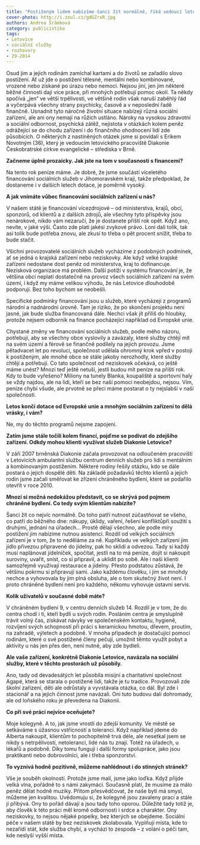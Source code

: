 ```yaml
---
title: "Postiženým lidem nabízíme šanci žít normálně, říká vedoucí letovické Diakonie Erik Novotný"
cover-photo: http://i.zoul.cz/gdGZrxR.jpg
authors: Andrea Šrámková
category: publicistika
tags:
- Letovice
- sociální služby
- rozhovory
- 29-2014
---
```


Osud jim a jejich rodinám zamíchal kartami a do životů se zařadilo slovo postižení. Ať už jde o postižení tělesné, mentální nebo kombinované, vrozené nebo získané po úrazu nebo nemoci. Nejsou jiní, jen jim některé běžné činnosti dají více práce, při mnohých potřebují pomoc okolí. Ta někdy spočívá „jen“ ve větší trpělivosti, ve většině rodin však naruší zaběhlý řád a vyčerpává všechny strany psychicky, časově a v neposlední řadě finančně. Usnadnit tyto náročné životní situace nabízejí různá sociální zařízení, ale ani ony nemají na růžích ustláno. Nároky na vysokou zdravotní a sociální odbornost, psychická zátěž, nejistota v otázkách kolem peněz odrážející se do chodu zařízení i do finančního ohodnocení lidí zde působících. O některých z nastíněných otázek jsme si povídali s Erikem Novotným (36), který je vedoucím letovického pracoviště Diakonie Českobratrské církve evangelické – střediska v Brně.

**Začneme úplně prozaicky. Jak jste na tom v současnosti s financemi?**

Na tento rok peníze máme. Je dobré, že jsme součástí víceletého financování sociálních služeb v Jihomoravském kraji, takže předpoklad, že dostaneme i v dalších letech dotace, je poměrně vysoký.

**A jak vnímáte vůbec financování sociálních zařízení u nás?**

V našem státě je financování vícezdrojové – od ministerstva, krajů, obcí, sponzorů, od klientů a z dalších zdrojů, ale všechny tyto příspěvky jsou nenárokové, nikdo vám nezaručí, že je dostanete příští rok opět. Když ano, nevíte, v jaké výši. Často zde platí jakési zvykové právo. Loni dali tolik, tak asi tolik bude potřeba znovu, ale zkusí to třeba o pět procent snížit, třeba to bude stačit.

Všichni provozovatelé sociálních služeb vycházíme z podobných podmínek, ať se jedná o krajská zařízení nebo neziskovky. Ale když velké krajské zařízení nedostane dost peněz od ministerstva, kraj to dofinancuje. Nezisková organizace má problém. Další potíží v systému financování je, že většina obcí neplatí dostatečně na provoz všech sociálních zařízení na svém území, i když my máme velikou výhodu, že nás Letovice dlouhodobě podporují. Bez toho bychom se neobešli.

Specifické podmínky financování jsou u služeb, které vycházejí z programů národní a nadnárodní úrovně. Tam je riziko, že po skončení projektu není jasné, jak bude služba financovaná dále. Nechci však jít příliš do hloubky, protože nejsem odborník na finance pocházející například od Evropské unie.

Chystané změny ve financování sociálních služeb, podle mého názoru, potřebují, aby se všechny obce vyslovily a zavázaly, které služby chtějí mít na svém území a férově se finančně podílely na jejich provozu. Jsme pětadvacet let po revoluci, společnost udělala ohromný krok vpřed v postoji k postiženým, ale mnohé obce se stále jakoby nerozhodly, které služby chtějí a potřebují. Co tato společnost od neziskovek očekává, co ještě máme unést? Mnozí teď ještě netuší, jestli budou mít peníze na příští rok. Kdy to bude vyřešeno? Miliony na tunely Blanka, koupaliště a sportovní haly se vždy najdou, ale na lidi, kteří se bez naší pomoci neobejdou, nejsou. Vím, peníze chybí všude, ale prvotně se přeci máme postarat o ty nejslabší v naší společnosti.

**Letos končí dotace od Evropské unie a mnohým sociálním zařízení to dělá vrásky, i vám?**

Ne, my do těchto programů nejsme zapojeni.

**Zatím jsme stále točili kolem financí, pojďme se podívat do zdejšího zařízení. Odkdy mohou klienti využívat služeb Diakonie Letovice?**

V září 2007 brněnská Diakonie začala provozovat na odloučeném pracovišti v Letovicích ambulantní službu centrum denních služeb pro lidi s mentálním a kombinovaným postižením. Některé rodiny řešily otázku, kdo se dále postará o jejich dospělé děti. Na základě požadavků těchto klientů a jejich rodin jsme začali směřovat ke zřízení chráněného bydlení, které se podařilo otevřít v roce 2010.

**Mnozí si možná nedokážou představit, co se skrývá pod pojmem chráněné bydlení. Co tedy svým klientům nabízíte?**

Šanci žít co nejvíc normálně. Do toho patří nutnost zúčastňovat se všeho, co patří do běžného dne: nákupy, úklidy, vaření, řešení konfliktůpři soužití s druhými, jednání na úřadech… Prostě dělají všechno, ale podle míry postižení jim nabízíme nutnou asistenci. Rozdíl od velkých sociálních zařízení je v tom, že to neděláme za ně. Kupříkladu ve velkých zařízení jim jídlo přivezou připravené do jídelny, pak ho sklidí a odvezou. Tady si každý musí naplánovat jídelníček, spočítat, jestli na to má peníze, dojít si nakoupit suroviny, uvařit, sníst, co si připravil, a uklidit po sobě. Ale i naši klienti samozřejmě využívají restaurace a jídelny. Přesto podstatou zůstává, že většinu pokrmu si připravují sami. Jako každému člověku, i jim se mnohdy nechce a vyhovovala by jim plná obsluha, ale o tom skutečný život není. I proto chráněné bydlení není pro každého, někomu vyhovuje ústavní servis.

**Kolik uživatelů v současné době máte?**

V chráněném bydlení 9, v centru denních služeb 14. Rozdíl je v tom, že do centra chodí i ti, kteří bydlí u svých rodin. Posláním centra je smysluplně trávit volný čas, získávat návyky ve společenském kontaktu, hygieně, rozvíjení svých schopností při práci s keramickou hmotou, dřevem, proutím, na zahradě, výletech a podobně. V mnoha případech je dostačující pomocí rodinám, které o své postižené členy pečují, umožnit těmto využít pobyt a aktivity u nás jen přes den, není nutné, aby zde bydleli.

**Ale vaše zařízení, konkrétně Diakonie Letovice, navázala na sociální služby, které v těchto prostorách už působily.**

Ano, tady od devadesátých let působila misijní a charitativní společnost Agapé, která se starala o postižené lidi, takže je tu tradice. Provozovali zde školní zařízení, děti ale odrůstaly a vyvstávala otázka, co dál. Byl zde i stacionář a na jejich činnost jsme navázali. Oni tuto budovu dali dohromady, ale od loňského roku je převedena na Diakonii. 

**Co při své práci nejvíce oceňujete?**

Moje kolegyně. A to, jak jsme vrostlí do zdejší komunity. Ve městě se setkáváme s úžasnou vstřícností a tolerancí. Když například jdeme do Alberta nakoupit, klientům to pochopitelně trvá déle, ale nesetkal jsem se nikdy s netrpělivostí, netolerancí, lidé nás tu znají. Totéž na úřadech, u lékařů a podobně. Díky tomu fungují i další formy spolupráce, jako jsou praktikanti nebo dobrovolníci, ale i třeba sponzorství.

**To vyznívá hodně pozitivně, můžeme nahlédnout i do stinných stránek?**

Vše je souběh okolností. Protože jsme malí, jsme jako loďka. Když přijde velká vlna, pořádně to s námi zakymácí. Současně platí, že musíme za málo peněz dělat hodně muziky. Přitom přesvědčovat, že naše bytí má smysl, můžeme jen kvalitou. Uvědomuju si, že kolegyně jsou zavaleny prací a stále jí přibývá. Ony to pořád dávají a jsou tady toho oporou. Důležité tady totiž je, aby člověk k této práci měl kromě odbornosti i srdce a charakter. Ony neziskovky, to nejsou nějaké popelky, bez kterých se obejdeme. Sociální péče v našem státě by bez neziskovek zkolabovala. Vyplňují místa, kde to nezařídí stát, kde služba chybí, a vychází to zespoda – z volání o péči tam, kde neslyší vyšší místa.